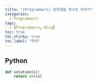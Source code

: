 ```yaml
---
title: "[Programmers] 문자열을 정수로 바꾸기"
categories:
  - Programmers
tags:
  - [Programmers, Blog]
toc: true
toc_sticky: true
toc_label: "목차"
---
```


## Python
~~~python
def solution(s):
    return int(s)
~~~
